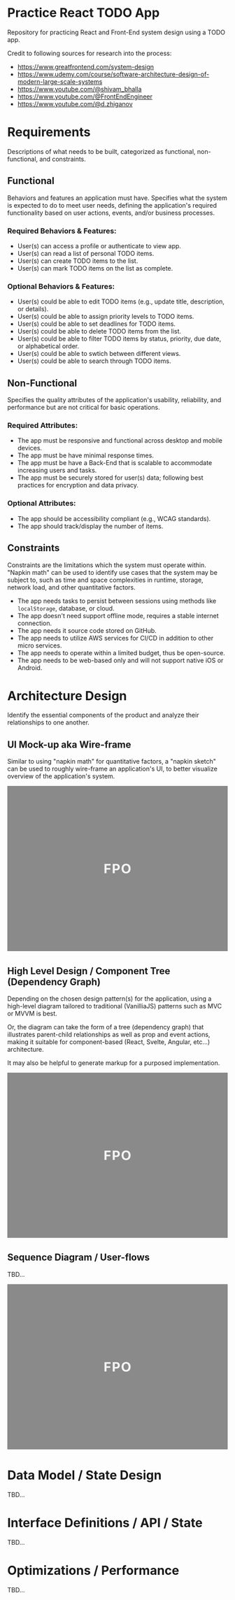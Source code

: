 # Practice React TODO App
Repository for practicing React and Front-End system design using a TODO app. 

Credit to following sources for research into the process:

- https://www.greatfrontend.com/system-design
- https://www.udemy.com/course/software-architecture-design-of-modern-large-scale-systems
- https://www.youtube.com/@shivam_bhalla
- https://www.youtube.com/@FrontEndEngineer
- https://www.youtube.com/@d.zhiganov

# Requirements
Descriptions of what needs to be built, categorized as functional, non-functional, and constraints.

## Functional
Behaviors and features an application must have. Specifies what the system is expected to do to meet user needs, defining the application's required functionality based on user actions, events, and/or business processes.

### Required Behaviors &amp; Features:
- User(s) can access a profile or authenticate to view app.
- User(s) can read a list of personal TODO items.
- User(s) can create TODO items to the list.
- User(s) can mark TODO items on the list as complete.

### Optional Behaviors &amp; Features:
- User(s) could be able to edit TODO items (e.g., update title, description, or details).
- User(s) could be able to assign priority levels to TODO items.
- User(s) could be able to set deadlines for TODO items.
- User(s) could be able to delete TODO items from the list.
- User(s) could be able to filter TODO items by status, priority, due date, or alphabetical order.
- User(s) could be able to swtich between different views.
- User(s) could be able to search through TODO items.

## Non-Functional
Specifies the quality attributes of the application's usability, reliability, and performance but are not critical for basic operations.

### Required Attributes:
- The app must be responsive and functional across desktop and mobile devices.
- The app must be have minimal response times.
- The app must be have a Back-End that is scalable to accommodate increasing users and tasks.
- The app must be securely stored for user(s) data; following best practices for encryption and data privacy.

### Optional Attributes:
- The app should be accessibility compliant (e.g., WCAG standards).
- The app should track/display the number of items.

## Constraints
Constraints are the limitations which the system must operate within. "Napkin math" can be used to identify use cases that the system may be subject to, such as time and space complexities in runtime, storage, network load, and other quantitative factors.

- The app needs tasks to persist between sessions using methods like `localStorage`, database, or cloud.
- The app doesn't need support offline mode, requires a stable internet connection.
- The app needs it source code stored on GitHub.
- The app needs to utilize AWS services for CI/CD in addition to other micro services.
- The app needs to operate within a limited budget, thus be open-source.
- The app needs to be web-based only and will not support native iOS or Android.

# Architecture Design
Identify the essential components of the product and analyze their relationships to one another.

## UI Mock-up aka Wire-frame
Similar to using "napkin math" for quantitative factors, a "napkin sketch" can be used to roughly wire-frame an application's UI, to better visualize overview of the application's system.

![FPO](./docs/images/fpo.png)

## High Level Design / Component Tree (Dependency Graph)
Depending on the chosen design pattern(s) for the application, using a high-level diagram tailored to traditional (VanilliaJS) patterns such as MVC or MVVM is best. 

Or, the diagram can take the form of a tree (dependency graph) that illustrates parent-child relationships as well as prop and event actions, making it suitable for component-based (React, Svelte, Angular, etc...) architecture. 

It may also be helpful to generate markup for a purposed implementation.

![FPO](./docs/images/fpo.png)

## Sequence Diagram / User-flows
TBD...

![FPO](./docs/images/fpo.png)

# Data Model / State Design
TBD...

# Interface Definitions / API / State
TBD...

# Optimizations / Performance
TBD...